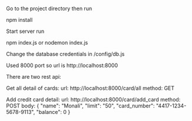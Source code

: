 Go to the project directory then run

npm install

Start server run

npm index.js or nodemon index.js

Change the database credentials in /config/db.js


Used 8000 port so url is http://localhost:8000


There are two rest api:

Get all detail of cards:
url: http://localhost:8000/card/all
method: GET

Add credit card detail:
url: http://localhost:8000/card/add_card
method: POST
body: {
    "name": "Monali",
    "limit": "50",
    "card_number": "4417-1234-5678-9113",
    "balance": 0
}
